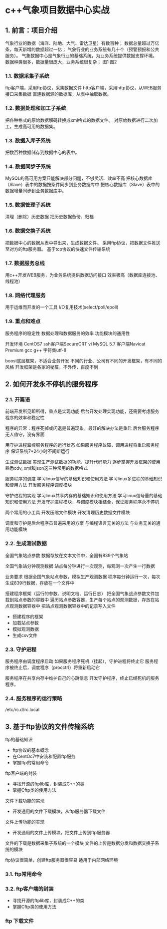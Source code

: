 # c++气象项目数据中心实战
## 1. 前言：项目介绍
气象行业的数据（海洋、陆地、大气、雷达卫星）有数百种；
数据总量超过万亿条，每天新增的数据超过一亿；
气象行业的业务系统有几十个（预警预报和公共服务）。
气象数据中心是气象行业的基础系统，为业务系统提供数据支撑环境。
数据种类很多，数据量很庞大，业务系统很复杂；
图1
图2
### 1.1. 数据采集子系统
ftp客户端，采用ftp协议，采集数据文件
http客户端，采用http协议，从WEB服务接口采集数据
直连数据源的数据库，从表中抽取数据。
### 1.2. 数据处理和加工子系统
把各种格式的原始数据解码转换成xml格式的数据文件。
对原始数据进行二次加工，生成高可用的数据集。
### 1.3. 数据入库子系统
把数百种数据储存到数据中心的表中。
### 1.4. 数据同步子系统
MySQL的高可用方案只能解决部分问题，不够灵活、效率不高
把核心数据库（Slave）表中的数据按条件同步到业务数据库中
把核心数据库（Slave）表中的数据增量同步到业务数据库中。
### 1.5. 数据管理子系统
清理（删除）历史数据
把历史数据备份、归档
### 1.6. 数据交换子系统
把数据中心的数据从表中导出来，生成数据文件。
采用ftp协议，把数据文件推送至对方的ftp服务器。
基于tcp协议的快速文件传输系统
### 1.7. 数据服务总线
用c++开发WEB服务，为业务系统提供数据访问接口
效率极高（数据库连接池、线程池）
### 1.8. 网络代理服务
用于运维而开发的一个工具
I/O复用技术(select/poll/epoll)

### 1.9. 重点和难点
服务程序的稳定性
数据处理和数据服务的效率
功能模块的通用性

开发环境
CentOS7 ssh客户端SecureCRT vi
MySQL 5.7 客户端Navicat Premium
gcc g++
字符集utf-8

boost底层框架，不适合业务开发
不同的行业、公司有不同的开发框架，有不同的风格
开发框架是各家的秘笈，不外传，百度不到


## 2. 如何开发永不停机的服务程序

### 2.1. 开篇语
前端开发所见即所得，重点是实现功能
后台开发处理实现功能，还需要考虑服务程序的效率和稳定性

程序的异常：程序死掉或闪退是普遍现象，最好的解决办法是重启
后台服务程序无人值守，没有界面

用守护进程监控服务程序的运行状态
如果服务程序故障，调用进程将重启服务程序
保证系统7*24小时不间断运行


生成测试数据
实现生产测试数据的功能，提升代码能力
逐步掌握开发框架的使用
熟悉cdv, xml和json这三种常用的数据格式

服务程序的调度
学习linux信号的基础知识和使用方法
学习linux多进程的基础知识和使用方法
开发服务程序调度模块

守护进程的实现
学习linux共享内存的基础知识和使用方法
学习linux信号量的基础知识和使用方法
开发守护进程模块，与调度模块相结合，保证服务程序永不停机

两个常用的小工具
开发压缩文件模块
开发清理历史数据文件模块

调度和守护是后台程序员普遍采用的方案
与编程语言无关的方法
与业务无关的通用功能模块

### 2.2. 生成测试数据
全国气象站点参数
数据存放在文本文件中，全国有839个气象站



全国气象站分钟观测数据
站点每分钟进行一次观测，每观测一次产生一行数据

业务要求
根据全国气象站点参数，模拟生产观测数据
程序每分钟运行一次，每次生成839行数据，存放在一个文件中

搭建程序框架（运行的参数、说明文档、运行日志）
把全国气象战点参数文件加载到站点参数的容器中
遍历站点参数容器，生产每个站点的观测数据，存放在站点观测数据容器中
把站点观测数据容器中的记录写入文件

* 搭建程序的框架
* 加载站点参数
* 模拟观测数据
* 生成csv文件

### 2.3. 守护进程

服务程序由调度程序启动
如果服务程序死机（挂起），守护进程将终止它
服务程序被终止后，调度程序（procctrl）将重新启动它

服务程序在共享内存中维护自己的心跳信息
开发守护程序，终止已经死机的服务程序。


### 2.4. 服务程序的运行策略

/etc/rc.d/rc.local


## 3. 基于ftp协议的文件传输系统

ftp的基础知识
* ftp协议的基本概念
* 在CentOc7中安装和配置ftp服务
* 掌握ftp的常用命令

ftp客户端的封装
* 寻找开源的ftplib库，封装成C++的类
* 掌握Cftp类的使用方法

文件下载功能的实现
* 开发通用的文件下载模块，从ftp服务器下载文件

文件上传功能的实现
* 开发通用的文件上传模块，把文件上传到ftp服务器

文件的下载是数据采集子系统的一个模块
文件的上传是数据分发和数据交换子系统的模块


ftp协议很简单，创建ftp服务器很容易
适用于内部网络环境

### 3.1. ftp常用命令



### 3.2. ftp客户端的封装
* 寻找开源的ftplib库，封装成C++的类
* 掌握Cftp类的使用方法

### ftp 下载文件


